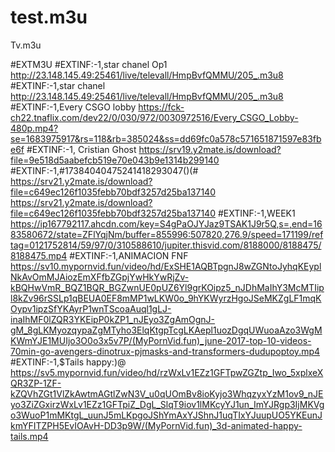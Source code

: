 # test.m3u
Tv.m3u

#EXTM3U
#EXTINF:-1,star chanel Op1
http://23.148.145.49:25461/live/televall/HmpBvfQMMU/205_.m3u8
#EXTINF:-1,star chanel
http://23.148.145.49:25461/live/televall/HmpBvfQMMU/205_.m3u8
#EXTINF:-1,Every CSGO lobby
https://fck-ch22.tnaflix.com/dev22/0/030/972/0030972516/Every_CSGO_Lobby-480p.mp4?se=1683975917&rs=118&rb=385024&ss=dd69fc0a578c571651871597e83fbe6f
#EXTINF:-1, Cristian Ghost 
https://srv19.y2mate.is/download?file=9e518d5aabefcb519e70e043b9e1314b299140
#EXTINF:-1,#17384040475241418293047()(#
https://srv21.y2mate.is/download?file=c649ec126f1035febb70bdf3257d25ba137140
https://srv21.y2mate.is/download?file=c649ec126f1035febb70bdf3257d25ba137140
#EXTINF:-1,WEEK1
https://ip167792117.ahcdn.com/key=S4gPaOJYJaz9TSAK1J9r5Q,s=,end=1683580672/state=ZFlYqjNm/buffer=855996:507820,276.9/speed=171199/reftag=0121752814/59/97/0/310588610/jupiter.thisvid.com/8188000/8188475/8188475.mp4
#EXTINF:-1,ANIMACION FNF
https://sv10.mypornvid.fun/video/hd/ExSHE1AQBTpgnJ8wZGNtoJyhqKEyplNkAvOmMJAiozEmXFfbZGpjYwHkYwRjZv-kBQHwVmR_BQZ1BQR_BGZwnUE0pUZ6Yl9grKOipz5_nJDhMaIhY3McMTIipl8kZv96rSSLp1qBEUA0EF8mMP1wLKW0o_9hYKWyrzHgoJSeMKZgLF1mqKOypv1ipzSfYKAyrP1wnTScoaAuql1gLJ-inaIhMF0lZQR3YKEipP0kZP1_nJEyo3ZgAmOgnJ-gM_8gLKMyozqypaZgMTyho3ElqKtgpTcgLKAepl1uozDgqUWuoaAzo3WgMKWmYJE1MUIjo3O0o3x5v7P/(MyPornVid.fun)_june-2017-top-10-videos-70min-go-avengers-dinotrux-pjmasks-and-transformers-dudupoptoy.mp4
#EXTINF:-1,$Tails happy:)@
https://sv5.mypornvid.fun/video/hd/rzWxLv1EZz1GFTpwZGZtp_Iwo_5xplxeXQR3ZP-1ZF-kZQVhZGt1VlZkAwtmAGtlZwN3V_u0qUOmBv8ioKyjo3WhqzyxYzM1ov9_nJEyo3ZiZGxirzWxLv1EZz1GFTpiZ_DgL_SlqT9iov1lMKcyYJ1un_ImYJRgp3IjMKVgo3WuoP1mMKtgL_uunJ5mLKpgoJShYmAxYJShnJ1uqTIxYJuupUO5YKEunJkmYFITZPH5EvIOAvH-DD3p9W/(MyPornVid.fun)_3d-animated-happy-tails.mp4
